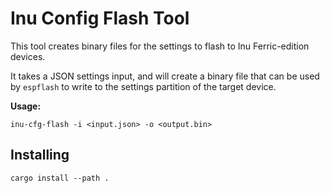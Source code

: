 Inu Config Flash Tool
=====================
This tool creates binary files for the settings to flash to Inu Ferric-edition devices.

It takes a JSON settings input, and will create a binary file that can be used by `espflash` to write to the
settings partition of the target device.

**Usage:**

    inu-cfg-flash -i <input.json> -o <output.bin>


Installing
----------

    cargo install --path .
